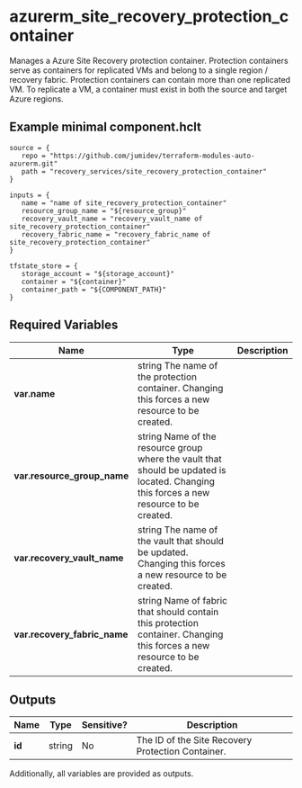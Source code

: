 # azurerm_site_recovery_protection_container

Manages a Azure Site Recovery protection container. Protection containers serve as containers for replicated VMs and belong to a single region / recovery fabric. Protection containers can contain more than one replicated VM. To replicate a VM, a container must exist in both the source and target Azure regions.

## Example minimal component.hclt

```hcl
source = {
   repo = "https://github.com/jumidev/terraform-modules-auto-azurerm.git" 
   path = "recovery_services/site_recovery_protection_container" 
}

inputs = {
   name = "name of site_recovery_protection_container" 
   resource_group_name = "${resource_group}" 
   recovery_vault_name = "recovery_vault_name of site_recovery_protection_container" 
   recovery_fabric_name = "recovery_fabric_name of site_recovery_protection_container" 
}

tfstate_store = {
   storage_account = "${storage_account}" 
   container = "${container}" 
   container_path = "${COMPONENT_PATH}" 
}

```

## Required Variables

| Name | Type |  Description |
| ---- | --------- |  ----------- |
| **var.name** | string  The name of the protection container. Changing this forces a new resource to be created. | 
| **var.resource_group_name** | string  Name of the resource group where the vault that should be updated is located. Changing this forces a new resource to be created. | 
| **var.recovery_vault_name** | string  The name of the vault that should be updated. Changing this forces a new resource to be created. | 
| **var.recovery_fabric_name** | string  Name of fabric that should contain this protection container. Changing this forces a new resource to be created. | 



## Outputs

| Name | Type | Sensitive? | Description |
| ---- | ---- | --------- | --------- |
| **id** | string | No  | The ID of the Site Recovery Protection Container. | 

Additionally, all variables are provided as outputs.
